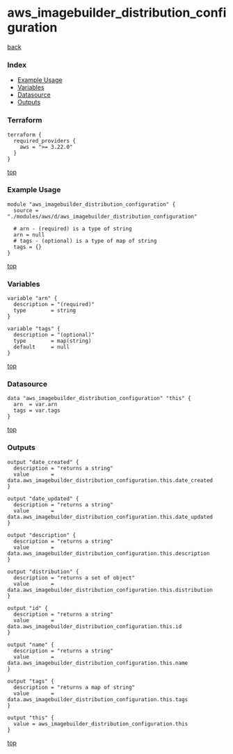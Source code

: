 # aws_imagebuilder_distribution_configuration

[back](../aws.md)

### Index

- [Example Usage](#example-usage)
- [Variables](#variables)
- [Datasource](#datasource)
- [Outputs](#outputs)

### Terraform

```hcl
terraform {
  required_providers {
    aws = ">= 3.22.0"
  }
}
```

[top](#index)

### Example Usage

```hcl
module "aws_imagebuilder_distribution_configuration" {
  source = "./modules/aws/d/aws_imagebuilder_distribution_configuration"

  # arn - (required) is a type of string
  arn = null
  # tags - (optional) is a type of map of string
  tags = {}
}
```

[top](#index)

### Variables

```hcl
variable "arn" {
  description = "(required)"
  type        = string
}

variable "tags" {
  description = "(optional)"
  type        = map(string)
  default     = null
}
```

[top](#index)

### Datasource

```hcl
data "aws_imagebuilder_distribution_configuration" "this" {
  arn  = var.arn
  tags = var.tags
}
```

[top](#index)

### Outputs

```hcl
output "date_created" {
  description = "returns a string"
  value       = data.aws_imagebuilder_distribution_configuration.this.date_created
}

output "date_updated" {
  description = "returns a string"
  value       = data.aws_imagebuilder_distribution_configuration.this.date_updated
}

output "description" {
  description = "returns a string"
  value       = data.aws_imagebuilder_distribution_configuration.this.description
}

output "distribution" {
  description = "returns a set of object"
  value       = data.aws_imagebuilder_distribution_configuration.this.distribution
}

output "id" {
  description = "returns a string"
  value       = data.aws_imagebuilder_distribution_configuration.this.id
}

output "name" {
  description = "returns a string"
  value       = data.aws_imagebuilder_distribution_configuration.this.name
}

output "tags" {
  description = "returns a map of string"
  value       = data.aws_imagebuilder_distribution_configuration.this.tags
}

output "this" {
  value = aws_imagebuilder_distribution_configuration.this
}
```

[top](#index)